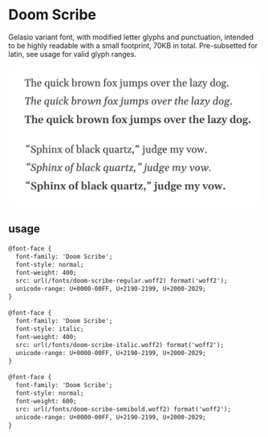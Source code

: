 # Doom Scribe
Gelasio variant font, with modified letter glyphs and punctuation, intended to be highly readable with a small footprint, 70KB in total. Pre-subsetted for latin, see usage for valid glyph ranges.

![](https://github.com/metaexpression/doom-scribe/blob/aaf6fb77418f48fd0d39a041eb19ce4d5150eb9c/screenshot.png)

## usage

```
@font-face {
  font-family: 'Doom Scribe';
  font-style: normal;
  font-weight: 400;
  src: url(/fonts/doom-scribe-regular.woff2) format('woff2');
  unicode-range: U+0000-00FF, U+2190-2199, U+2000-2029;
}

@font-face {
  font-family: 'Doom Scribe';
  font-style: italic;
  font-weight: 400;
  src: url(/fonts/doom-scribe-italic.woff2) format('woff2');
  unicode-range: U+0000-00FF, U+2190-2199, U+2000-2029;
}

@font-face {
  font-family: 'Doom Scribe';
  font-style: normal;
  font-weight: 600;
  src: url(/fonts/doom-scribe-semibold.woff2) format('woff2');
  unicode-range: U+0000-00FF, U+2190-2199, U+2000-2029;
}
```
